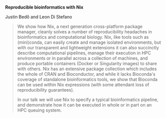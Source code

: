 **Reproducible bioinformatics with Nix**

Justin Bedő and Leon Di Stefano

> We show how Nix, a next generation cross-platform package manager, cleanly solves a number of reproducibility headaches in bioinformatics and computational biology.
> Nix, like tools such as (mini)conda, can easily create and manage isolated environments, but with our transparent and lightweight extensions it can also succinctly describe computational pipelines, manage their execution in HPC environments or in parallel across a collection of machines, and produce portable containers (Docker or Singularity images) to share with others.
> Nix has an extensive package collection which includes the whole of CRAN and Bioconductor, and while it lacks Bioconda's coverage of standalone bioinformatics tools, we show that Bioconda can be used within Nix expressions (with some attendant loss of reproducibility guarantees).
>
> In our talk we will use Nix to specify a typical bioinformatics pipeline, and demonstrate how it can be executed in whole or in part on an HPC queuing system.
